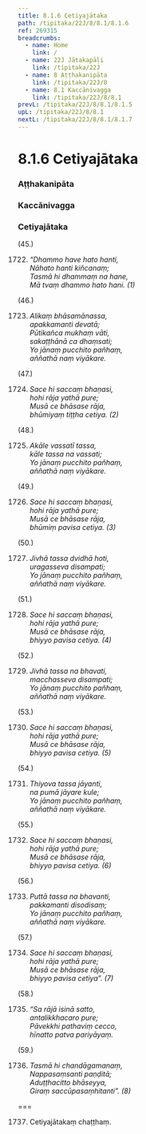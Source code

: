```yaml
---
title: 8.1.6 Cetiyajātaka
path: /tipitaka/22J/8/8.1/8.1.6
ref: 269315
breadcrumbs:
  - name: Home
    link: /
  - name: 22J Jātakapāḷi
    link: /tipitaka/22J
  - name: 8 Aṭṭhakanipāta
    link: /tipitaka/22J/8
  - name: 8.1 Kaccānivagga
    link: /tipitaka/22J/8/8.1
prevL: /tipitaka/22J/8/8.1/8.1.5
upL: /tipitaka/22J/8/8.1
nextL: /tipitaka/22J/8/8.1/8.1.7
---
```


# 8.1.6 Cetiyajātaka

### Aṭṭhakanipāta

### Kaccānivagga

### Cetiyajātaka

(45.)

1722. _“Dhammo have hato hanti,_  
_Nāhato hanti kiñcanaṃ;_  
_Tasmā hi dhammaṃ na hane,_  
_Mā tvaṃ dhammo hato hani. (1)_  


(46.)

1723. _Alikaṃ bhāsamānassa,_  
_apakkamanti devatā;_  
_Pūtikañca mukhaṃ vāti,_  
_sakaṭṭhānā ca dhaṃsati;_  
_Yo jānaṃ pucchito pañhaṃ,_  
_aññathā naṃ viyākare._  


(47.)

1724. _Sace hi saccaṃ bhaṇasi,_  
_hohi rāja yathā pure;_  
_Musā ce bhāsase rāja,_  
_bhūmiyaṃ tiṭṭha cetiya. (2)_  


(48.)

1725. _Akāle vassatī tassa,_  
_kāle tassa na vassati;_  
_Yo jānaṃ pucchito pañhaṃ,_  
_aññathā naṃ viyākare._  


(49.)

1726. _Sace hi saccaṃ bhaṇasi,_  
_hohi rāja yathā pure;_  
_Musā ce bhāsase rāja,_  
_bhūmiṃ pavisa cetiya. (3)_  


(50.)

1727. _Jivhā tassa dvidhā hoti,_  
_uragasseva disampati;_  
_Yo jānaṃ pucchito pañhaṃ,_  
_aññathā naṃ viyākare._  


(51.)

1728. _Sace hi saccaṃ bhaṇasi,_  
_hohi rāja yathā pure;_  
_Musā ce bhāsase rāja,_  
_bhiyyo pavisa cetiya. (4)_  


(52.)

1729. _Jivhā tassa na bhavati,_  
_macchasseva disampati;_  
_Yo jānaṃ pucchito pañhaṃ,_  
_aññathā naṃ viyākare._  


(53.)

1730. _Sace hi saccaṃ bhaṇasi,_  
_hohi rāja yathā pure;_  
_Musā ce bhāsase rāja,_  
_bhiyyo pavisa cetiya. (5)_  


(54.)

1731. _Thiyova tassa jāyanti,_  
_na pumā jāyare kule;_  
_Yo jānaṃ pucchito pañhaṃ,_  
_aññathā naṃ viyākare._  


(55.)

1732. _Sace hi saccaṃ bhaṇasi,_  
_hohi rāja yathā pure;_  
_Musā ce bhāsase rāja,_  
_bhiyyo pavisa cetiya. (6)_  


(56.)

1733. _Puttā tassa na bhavanti,_  
_pakkamanti disodisaṃ;_  
_Yo jānaṃ pucchito pañhaṃ,_  
_aññathā naṃ viyākare._  


(57.)

1734. _Sace hi saccaṃ bhaṇasi,_  
_hohi rāja yathā pure;_  
_Musā ce bhāsase rāja,_  
_bhiyyo pavisa cetiya”. (7)_  


(58.)

1735. _“Sa rājā isinā satto,_  
_antalikkhacaro pure;_  
_Pāvekkhi pathaviṃ cecco,_  
_hīnatto patva pariyāyaṃ._  


(59.)

1736. _Tasmā hi chandāgamanaṃ,_  
_Nappasaṃsanti paṇḍitā;_  
_Aduṭṭhacitto bhāseyya,_  
_Giraṃ saccūpasaṃhitanti”. (8)_  


===

1737. Cetiyajātakaṃ chaṭṭhaṃ.




